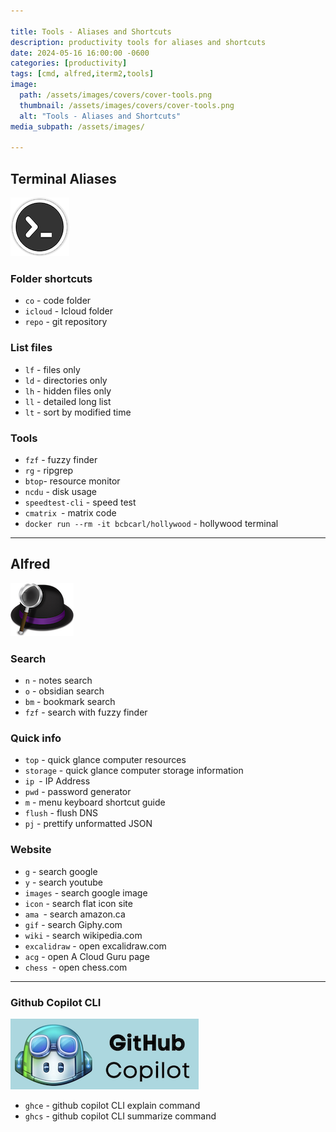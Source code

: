 ```yaml
---

title: Tools - Aliases and Shortcuts
description: productivity tools for aliases and shortcuts
date: 2024-05-16 16:00:00 -0600
categories: [productivity]
tags: [cmd, alfred,iterm2,tools]
image:
  path: /assets/images/covers/cover-tools.png
  thumbnail: /assets/images/covers/cover-tools.png
  alt: "Tools - Aliases and Shortcuts"
media_subpath: /assets/images/

---
```


## Terminal Aliases
![Add plugin](/assets/images/content/terminal-icon.png)
### Folder shortcuts
- `co` - code folder
- `icloud` - Icloud folder
- `repo` - git repository


### List files
- `lf` - files only
- `ld` - directories only
- `lh` - hidden files only
- `ll` - detailed long list
- `lt` - sort by modified time

### Tools
- `fzf` - fuzzy finder
- `rg` - ripgrep
- ` btop `- resource monitor
- `ncdu` - disk usage
- `speedtest-cli` - speed test
- `cmatrix `- matrix code
- `docker run --rm -it bcbcarl/hollywood` - hollywood terminal

---

## Alfred
![Add plugin](/assets/images/content/alfred.png)
### Search
- `n` - notes search
- `o` - obsidian search
- `bm` - bookmark search
- `fzf` - search with fuzzy finder

### Quick info
- `top` - quick glance computer resources
- `storage` - quick glance computer storage information
- `ip `- IP Address
- `pwd` - password generator
- `m` - menu keyboard shortcut guide
- `flush` - flush DNS
- `pj` - prettify unformatted JSON

### Website
- `g` - search google
- `y` - search youtube
- `images` - search google image
- `icon` - search flat icon site
-  `ama `- search amazon.ca
- `gif` - search Giphy.com
- `wiki` - search wikipedia.com
- `excalidraw` - open excalidraw.com
- `acg` - open A Cloud Guru page
- `chess `- open chess.com
---


### Github Copilot CLI
![Add plugin](/assets/images/content/github-copilot.png)
- `ghce` - github copilot CLI explain command
- `ghcs` - github copilot CLI summarize command